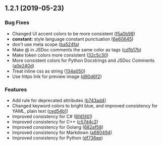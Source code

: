 ## 1.2.1 (2019-05-23)

### Bug Fixes

* Changed UI accent colors to be more consistent ([f5a0b98](https://github.com/vincentfiestada/cold-horizon/commit/f5a0b98))
* **constant:** style language constant punctuation ([6e60645](https://github.com/vincentfiestada/cold-horizon/commit/6e60645))
* don't use meta scope ([ba524fa](https://github.com/vincentfiestada/cold-horizon/commit/ba524fa))
* Make @ in JSDoc comments the same color as tags ([cd1b17b](https://github.com/vincentfiestada/cold-horizon/commit/cd1b17b))
* Make token colors more consistent ([32c5c30](https://github.com/vincentfiestada/cold-horizon/commit/32c5c30))
* More consistent colors for Python Docstrings and JSDoc Comments ([a0e240d](https://github.com/vincentfiestada/cold-horizon/commit/a0e240d))
* Treat inline css as string ([134a050](https://github.com/vincentfiestada/cold-horizon/commit/134a050))
* Use https link for preview image ([d90d6f2](https://github.com/vincentfiestada/cold-horizon/commit/d90d6f2))


### Features

* Add rule for deprecated attributes ([b743ad4](https://github.com/vincentfiestada/cold-horizon/commit/b743ad4))
* Changed keyword colors to bright blue, and improved consistency for YAML, plain text ([ced54b1](https://github.com/vincentfiestada/cold-horizon/commit/ced54b1))
* Improved consistency for C# ([6f45f41](https://github.com/vincentfiestada/cold-horizon/commit/6f45f41))
* Improved consistency for C++ ([c57d4c2](https://github.com/vincentfiestada/cold-horizon/commit/c57d4c2))
* Improved consistency for Golang ([682af58](https://github.com/vincentfiestada/cold-horizon/commit/682af58))
* Improved consistency for Markdown ([a680494](https://github.com/vincentfiestada/cold-horizon/commit/a680494))
* Improved consistency for Python ([df736ee](https://github.com/vincentfiestada/cold-horizon/commit/df736ee))
